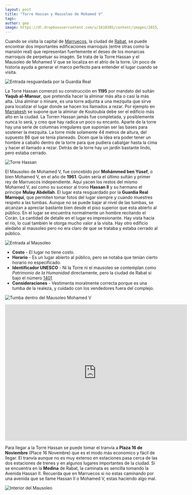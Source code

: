 ```yaml
---
layout: post
title: "Torre Hassan y Mausoleo de Mohamed V"
tags: 
author: geo
image: https://dl.dropboxusercontent.com/u/1610385/content/images/2015/02/2014-12-30-15-44-59-1.jpg
---
```

Cuando se visita la capital de [Marruecos](/tag/marruecos), la ciudad de [Rabat](/tag/rabat), se puede encontrar dos importantes edificaciones marroquis (entre otras como la mansión real) que representan fuertemente el deseo de los monarcas marroquis de perpetuar su imagén. Se trata de la Torre Hassan y el Mausoleo de Mohamed V que se localiza en el atrio de la torre. Un poco de historia ayuda a generar el marco perfecto para entender el lugar cuando se visita.

![Entrada resguardada por la Guardia Real](https://dl.dropboxusercontent.com/u/1610385/content/images/2015/02/2014-12-30-15-44-59.jpg)

La Torre Hassan comenzó su construcción en **1195** por mandato del sultán **Yaqub al-Mansur**, que pretendía hacer la alminar más alta o casi la más alta. Una alminar o minare, es una torre adjunta a una mezquita que sirve para localizar el lugar donde se hacen los llamados a rezar. Por ejemplo en [Marrakesh](/tag/marrakesh) se supone que la alminar de Koutoubia debe ser el edificio más alto en la ciudad. La Torren Hassan jamás fue completada, y posiblemente nunca lo será, y creo que hay radica un poco su encanto. Aparte de la torre hay una serie de columnas irregulares que suponían ser las bases para sostener la mezquita. La torre mide solamente 44 metros de altura, del supuesto 86 que se tenía planeado. Dicen que la idea era poder tener un hombre a caballo dentro de la torre para que pudiera cabalgar hasta la cima y hacer el llamado a rezar. Detrás de la torre hay un jardín bastante lindo, pero estaba cerrado. 

![Torre Hassan](https://dl.dropboxusercontent.com/u/1610385/content/images/2015/02/2014-12-30-15-45-59.jpg)

El Mausoleo de Mohamed V, fue concebido por **Mohámmed ben Yúsef**, o bien Mohamed V, en el año de **1961**. Quién sería el último sultán y primer rey de Marruecos independiente. Aquí yacen los restos del mismo Mohamed V, así como su sucesor al trono **Hassan II** y su hermano el principe **Mulay Abdellah**. El lugar esta resguardado por la **Guardia Real Marroquí**, que permiten tomar fotos del lugar siempre y cuando muestres respeto a las tumbas. Aunque no se puede bajar al nivel de las tumbas, se alcanzan a apreciar bastante bien desde el piso superior que esta abierto al público. En el lugar se encuentra normalmente un hombre recitando el Corán. La cantidad de detalle en el lugar es impresionante. Hay vista hacía el rio, lo cual también le otorga mucho valor a la visita. Hay otro edificio aledaño al mausoleo pero no era claro de que se trataba y estaba cerrado al público.

![Entrada al Mausoleo](https://dl.dropboxusercontent.com/u/1610385/content/images/2015/02/2014-12-30-15-46-50.jpg)

* **Costo** - El lugar no tiene costo.
* **Horario** - Es un lugar abierto al público, pero se notaba que tenían cierto horario no especificado.
* **Identificador UNESCO** - Ni la Torre ni el mausoleo se contemplan como *Patrimonio de la Humanidad* directamente, pero la ciudad de Rabat si bajo el número [1401](http://whc.unesco.org/en/list/1401)
* **Consideraciones** - Vestimenta moralmente correcta porque es una tumba de la realeza, y cuidado con los vendedores fuera del complejo.

![Tumba dentro del Mausoleo Mohamed V](https://dl.dropboxusercontent.com/u/1610385/content/images/2015/02/2014-12-30-15-48-48.jpg)

<iframe src="https://www.google.com/maps/embed?pb=!1m18!1m12!1m3!1d3306.769154179029!2d-6.822815999999999!3d34.02413600000001!2m3!1f0!2f0!3f0!3m2!1i1024!2i768!4f13.1!3m3!1m2!1s0xda76b9194140af1%3A0x13366c999246615c!2sHassan+Tower!5e0!3m2!1sen!2s!4v1424718467703" width="600" height="450" frameborder="0" style="border:0"></iframe>

Para llegar a la Torre Hassan se puede tomar el tranvía a **Plaza 16 de Noviembre** (Place 16 Novembre) que es el modo más economico y fácil de llegar. El tranvía aunque no es muy extenso en estaciones pasa cerca de las dos estaciones de trenes y en algunos lugares importantes de la ciudad. Si se encuentra en la **Medina** de Rabat, la caminata es sencilla tomando la Avenida Hassan II. Recuerda que en Marruecos si no estas caminando por una avenida que se llame Hassan II o Mohamed V, estas haciendo algo mal.

![Interior del Mausoleo](https://dl.dropboxusercontent.com/u/1610385/content/images/2015/02/2014-12-30-15-50-00.jpg)
